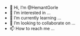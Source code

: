 - 👋 Hi, I’m @HemantGorle
- 👀 I’m interested in ...
- 🌱 I’m currently learning ...
- 💞️ I’m looking to collaborate on ...
- 📫 How to reach me ...

<!---
HemantGorle/HemantGorle is a ✨ special ✨ repository because its `README.md` (this file) appears on your GitHub profile.
You can click the Preview link to take a look at your changes.
--->
